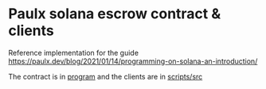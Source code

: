 # Paulx solana escrow contract & clients

Reference implementation for the guide https://paulx.dev/blog/2021/01/14/programming-on-solana-an-introduction/

The contract is in [program](program) and the clients are in [scripts/src](scripts/src)
